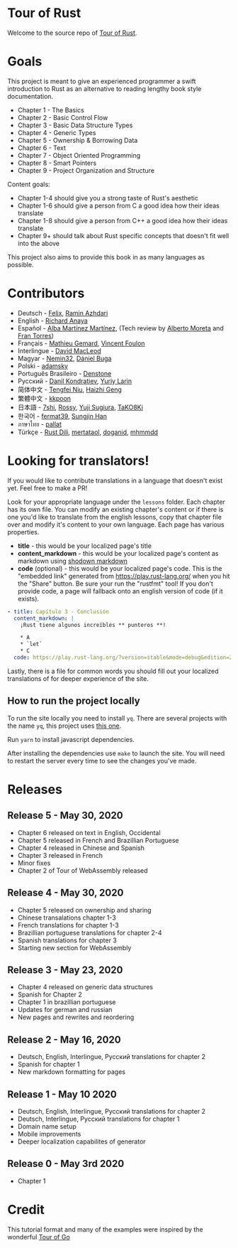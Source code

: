 # Tour of Rust

Welcome to the source repo of [Tour of Rust](https://tourofrust.com/).

# Goals

This project is meant to give an experienced programmer a swift introduction to Rust as an alternative to reading lengthy book style documentation.

* Chapter 1 - The Basics
* Chapter 2 - Basic Control Flow
* Chapter 3 - Basic Data Structure Types
* Chapter 4 - Generic Types
* Chapter 5 - Ownership & Borrowing Data
* Chapter 6 - Text
* Chapter 7 - Object Oriented Programming
* Chapter 8 - Smart Pointers
* Chapter 9 - Project Organization and Structure

Content goals:
* Chapter 1-4 should give you a strong taste of Rust's aesthetic
* Chapter 1-6 should give a person from C a good idea how their ideas translate
* Chapter 1-8 should give a person from C++ a good idea how their ideas translate
* Chapter 9+ should talk about Rust specific concepts that doesn't fit well into the above

This project also aims to provide this book in as many languages as possible.

# Contributors

* Deutsch - [Felix](https://github.com/jassler), [Ramin Azhdari](https://github.com/raminos)
* English - [Richard Anaya](https://github.com/richardanaya)
* Español - [Alba Martínez Martínez](https://github.com/albatraduce), (Tech review by [Alberto Moreta](https://github.com/AlbertoMoreta) and [Fran Torres](https://github.com/franute))
* Français - [Mathieu Gemard](https://github.com/mgemard), [Vincent Foulon](https://github.com/VincentFoulon80)
* Interlingue - [David MacLeod](https://github.com/Dhghomon/)
* Magyar - [Nemin32](https://github.com/Nemin32/), [Dániel Buga](https://github.com/bugadani)
* Polski - [adamsky](https://github.com/adamsky)
* Português Brasileiro - [Denstone](https://github.com/denstone)
* Русский - [Danil Kondratiev](https://github.com/knightpp), [Yuriy Larin](https://github.com/blandger)
* 简体中文 - [Tengfei Niu](https://github.com/spartucus), [Haizhi Geng](https://github.com/JmPotato)
* 繁體中文 - [kkpoon](https://github.com/kkpoon)
* 日本語 - [7shi](https://github.com/7shi), [Rossy](https://github.com/rossy0213), [Yuji Sugiura](https://github.com/leader22), [TaKO8Ki](https://github.com/TaKO8Ki)
* 한국어 - [fermat39](https://github.com/fermat39), [Sungjin Han](https://github.com/meinside)
* ภาษาไทย - [pallat](https://github.com/pallat)
* Türkçe - [Rust Dili](https://github.com/RustDili/), [mertataol](https://github.com/mertataol), [doganid](https://github.com/doganid), [mhmmdd](https://github.com/mhmmdd)

# Looking for translators!

If you would like to contribute translations in a language that doesn't exist yet. Feel free to make a PR!

Look for your appropriate language under the `lessons` folder. Each chapter has its own file. You can modify an existing chapter's content or if there is one you'd like to translate from the english lessons, copy that chapter file over and modify it's content to your own language. Each page has various properties.

* **title** - this would be your localized page's title
* **content_markdown** - this would be your localized page's content as markdown using [shodown markdown](https://github.com/showdownjs/showdown/wiki/Showdown's-Markdown-syntax)
* **code** (optional) - this would be your localized page's code. This is the "embedded link" generated from https://play.rust-lang.org/ when you hit the "Share" button. Be sure your run the "rustfmt" tool! If you don't provide code, a page will fallback onto an english version of code (if it exists).

```yaml
- title: Capítulo 3 - Conclusión
  content_markdown: |
    ¡Rust tiene algunos increíbles ** punteros **!

    * A
    * `let`
    * C
  code: https://play.rust-lang.org/?version=stable&mode=debug&edition=2018&code=fn%20main()%20%7B%7D%0A
```

Lastly, there is a file for common words you should fill out your localized translations of for deeper experience of the site.

## How to run the project locally

To run the site locally you need to install `yq`. There are several projects with the name `yq`, this
project uses [this one](https://kislyuk.github.io/yq/).

Run `yarn` to install javascript dependencies.

After installing the dependencies use `make` to launch the site. You will need to restart the server every time
to see the changes you've made.

# Releases

## Release 5 - May 30, 2020
* Chapter 6 released on text in English, Occidental
* Chapter 5 released in French and Brazillian Portuguese
* Chapter 4 released in Chinese and Spanish
* Chapter 3 released in French
* Minor fixes
* Chapter 2 of Tour of WebAssembly released

## Release 4 - May 30, 2020
* Chapter 5 released on ownership and sharing
* Chinese transalations chapter 1-3
* French translations for chapter 1-3
* Brazillian portuguese translations for chapter 2-4
* Spanish translations for chapter 3
* Starting new section for WebAssembly

## Release 3 - May 23, 2020
* Chapter 4 released on generic data structures
* Spanish for Chapter 2
* Chapter 1 in brazillian portuguese
* Updates for german and russian
* New pages and rewrites and reordering

## Release 2 - May 16, 2020
* Deutsch, English, Interlingue, Русский translations for chapter 2
* Spanish for chapter 1
* New markdown formatting for pages

## Release 1 - May 10 2020
* Deutsch, English, Interlingue, Русский translations for chapter 2
* Deutsch, Interlingue, Русский translations for chapter 1
* Domain name setup
* Mobile improvements
* Deeper localization capabilites of generator

## Release 0 - May 3rd 2020
* Chapter 1

# Credit

This tutorial format and many of the examples were inspired by the wonderful [Tour of Go](https://tour.golang.org/)
